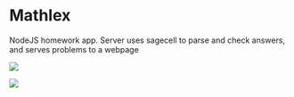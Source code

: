 # Mathlex

NodeJS homework app. Server uses sagecell to parse and check answers, and serves problems to a webpage

![](http://i.imgur.com/hokvUHS.png)

![](http://i.imgur.com/sw0pTCh.png)
